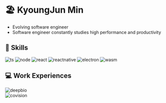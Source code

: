 # 🏖️ KyoungJun Min
- Evolving software engineer
- Software engineer constantly studies high performance and productivity

## 🔧 Skills
![ts](https://img.shields.io/badge/typescript-ED8B00?style=for-the-badge&logo=typescript&logoColor=white)
![node](https://img.shields.io/badge/node.js-darkgreen?style=for-the-badge&logo=node.js&logoColor=white)
![react](https://img.shields.io/badge/react.js-149ECA?style=for-the-badge&logo=react&logoColor=white)
![reactnative](https://img.shields.io/badge/react%20native-149ECA?style=for-the-badge&logo=react&logoColor=white)
![electron](https://img.shields.io/badge/electron-9feaf9?style=for-the-badge&logo=electron&logoColor=black)
![wasm](https://img.shields.io/badge/webassembly-bdaedb?style=for-the-badge&logo=webassembly&logoColor=white)
## 💻 Work Experiences
![deepbio](https://img.shields.io/badge/Deep%20Bio%20Inc%202022.12~2024.12-1ED25F.svg?style=for-the-badge&logoColor=white)
<br>
![covision](https://img.shields.io/badge/-Covision%20Corp%202020.12~2022.12-%230097f2.svg?style=for-the-badge)
